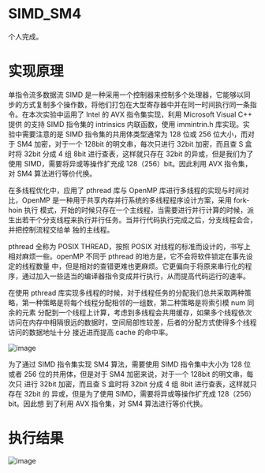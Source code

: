 # SIMD_SM4

个人完成。

# 实现原理

单指令流多数据流 SIMD 是一种采用一个控制器来控制多个处理器，它能够以同步的方式复制多个操作数，将他们打包在大型寄存器中并在同一时间执行同一条指令。在本次实验中运用了 Intel 的 AVX 指令集实现，利用 Microsoft Visual C++ 提供
的支持 SIMD 指令集的 intrinsics 内联函数，使用 immintrin.h 库实现。实验中需要注意的是 SIMD 指令集的共用体类型通常为 128 位或 256 位大小，而对于 SM4 加密，对于一个 128bit 的明文串，每次只进行 32bit 加密，而且查 S 盒时将 32bit
分成 4 组 8bit 进行查表，这样就只存在 32bit 的异或，但是我们为了使用 SIMD，需要将异或等操作扩充成 128（256）bit。因此利用 AVX 指令集，对 SM4 算法进行等价代换。


在多线程优化中，应用了 pthread 库与 OpenMP 库进行多线程的实现与时间对比，OpenMP 是一种用于共享内存并行系统的多线程程序设计方案，采用 fork-hoin 执行
模式，开始的时候只存在一个主线程，当需要进行并行计算的时候，派生出若干个分支线程来执行并行任务。当并行代码执行完成之后，分支线程会合，并把控制流程交给单
独的主线程。

pthread 全称为 POSIX THREAD，按照 POSIX 对线程的标准而设计的，书写上相对麻烦一些。openMP 不同于 pthread 的地方是，它不会将软件锁定在事先设定的线程数量
中，但是相对的查错更难也更麻烦。它更偏向于将原来串行化的程序，通过加入一些适当的编译器指令变成并行执行，从而提高代码运行的速率。

在使用 pthread 库实现多线程的时候，对于线程任务的分配我们总共采取两种策略，第一种策略是将每个线程分配相邻的一组数，第二种策略是将索引模 num 同余的元素
分配到一个线程上计算，考虑到多线程会共用缓存，如果多个线程依次访问在内存中相隔很远的数据时，空间局部性较差，后者的分配方式使得多个线程访问的数据地址十分
接近进而提高 cache 的命中率。

![image](https://user-images.githubusercontent.com/105580300/181919658-6616c46b-8990-4c65-83a3-a9334b6dd682.png)

为了通过 SIMD 指令集实现 SM4 算法，需要使用 SIMD 指令集中大小为 128
位或者 256 位的共用体，但是对于 SM4 加密来说，对于一个 128bit 的明文串，每次只
进行 32bit 加密，而且查 S 盒时将 32bit 分成 4 组 8bit 进行查表，这样就只存在 32bit 的
异或，但是为了使用 SIMD，需要将异或等操作扩充成 128（256）bit。因此想
到了利用 AVX 指令集，对 SM4 算法进行等价代换。

# 执行结果

![image](https://user-images.githubusercontent.com/105580300/181920149-11597d24-c205-4033-bb9c-e288b4ad4b44.png)
